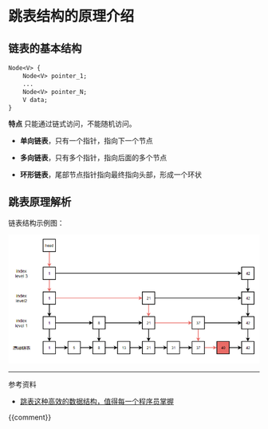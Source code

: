 # 跳表结构的原理介绍

## 链表的基本结构

```
Node<V> {
    Node<V> pointer_1;
    ...
    Node<V> pointer_N;
    V data;
}
```

**特点**
   只能通过链式访问，不能随机访问。

- **单向链表**，只有一个指针，指向下一个节点
    
- **多向链表**，只有多个指针，指向后面的多个节点
    
- **环形链表**，尾部节点指针指向最终指向头部，形成一个环状



## 跳表原理解析

链表结构示例图：

![跳表结构示例](../../assets/dst/skiplist.png)
    
    
---

参考资料

- [跳表这种高效的数据结构，值得每一个程序员掌握](https://zhuanlan.zhihu.com/p/54869087)

{{comment}}